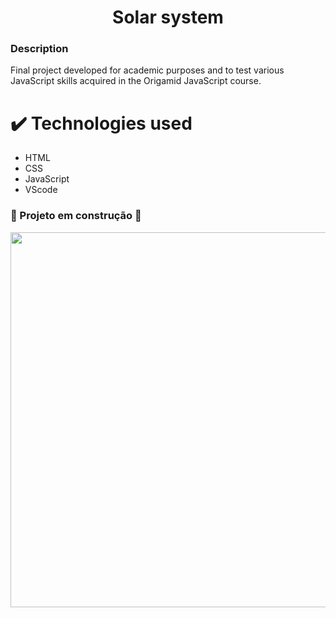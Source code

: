  <h1 align="center">Solar system</h1>
 <h3>Description</h3>
 <p>Final project developed for academic purposes and to test various JavaScript skills acquired in the Origamid JavaScript course.</p>
 <h1>✔️ Technologies used</h1>
 <ul>
  <li>HTML</li>
  <li>CSS</li>
  <li>JavaScript</li>
  <li>VScode</li>
 </ul>
 <h3> 🚧 Projeto em construção 🚧</h3>
 
 <img width="600" src="https://user-images.githubusercontent.com/98111590/179361247-a445c9b1-0d66-4bb2-b884-868af8acc831.png">
